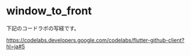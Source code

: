 # window_to_front

下記のコードラボの写経です。

https://codelabs.developers.google.com/codelabs/flutter-github-client?hl=ja#5

